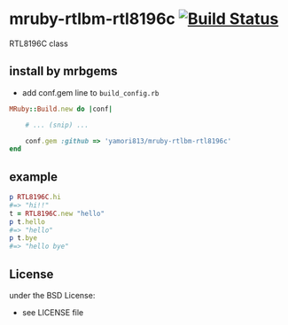 # mruby-rtlbm-rtl8196c   [![Build Status](https://travis-ci.org/yamori813/mruby-rtlbm-rtl8196c.svg?branch=master)](https://travis-ci.org/yamori813/mruby-rtlbm-rtl8196c)
RTL8196C class
## install by mrbgems
- add conf.gem line to `build_config.rb`

```ruby
MRuby::Build.new do |conf|

    # ... (snip) ...

    conf.gem :github => 'yamori813/mruby-rtlbm-rtl8196c'
end
```
## example
```ruby
p RTL8196C.hi
#=> "hi!!"
t = RTL8196C.new "hello"
p t.hello
#=> "hello"
p t.bye
#=> "hello bye"
```

## License
under the BSD License:
- see LICENSE file
